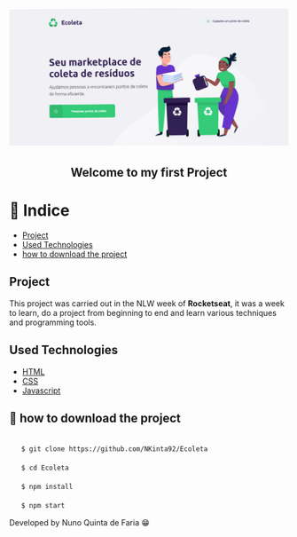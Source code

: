 <h1>
    <img src = "ecoleta2.png" >
</h1>



<h2 align = "center">
    Welcome to my first Project
</h2>

# 🚀 Indice
  - [Project](#projecto)
  - [Used Technologies](#tecnologias-usadas)
  - [how to download the project](#-how-to-download-the-project)




##  Project

This project was carried out in the NLW week of **Rocketseat**, it was a week to learn, do a project from beginning to end and learn various techniques and programming tools.

##  Used Technologies

- [HTML](https://html.org/)
- [CSS](https://css.com)
- [Javascript](https://javascript.com)


## 🧮 how to download the project

```bash

   $ git clone https://github.com/NKinta92/Ecoleta

   $ cd Ecoleta

   $ npm install

   $ npm start

```

Developed by Nuno Quinta de Faria 😁